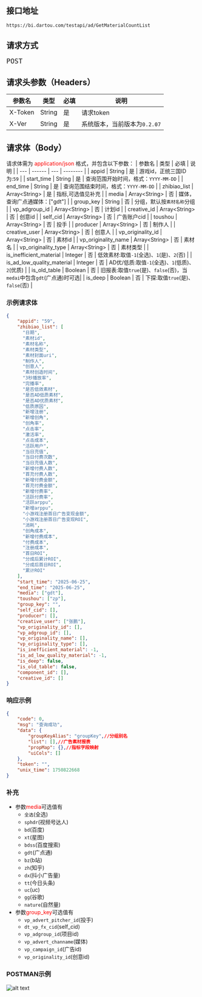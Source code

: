 ## 接口地址

```uri
https://bi.dartou.com/testapi/ad/GetMaterialCountList
```
## 请求方式
<span style="font-size:1.3rem">`POST`</span>

## 请求头参数（Headers）
| 参数名 | 类型     | 必填 | 说明      |
| --- | ------ | -- | ------- |
| X-Token   | String | 是  | 请求token |
| X-Ver   | String | 是  | 系统版本，当前版本为`0.2.07` |

## 请求体（Body）
请求体需为 <span style="color:red">application/json</span> 格式，并包含以下参数：
| 参数名 | 类型 | 必填 | 说明       |
| --- | ------ | --- | -------- |
| appid   | String | 是 | 游戏id，正统三国ID为:`59` |
| start_time   | String | 是  | 查询范围开始时间，格式：`YYYY-MM-DD` |
| end_time   | String | 是  | 查询范围结束时间，格式：`YYYY-MM-DD` |
| zhibiao_list   | Array\<String\> | 是  | 指标,可选值见补充 |
| media   | Array\<String\> | 否  | 媒体，查询广点通媒体：["gdt"] |
| group_key   | String | 否  | 分组，默认按`素材名称`分组 |
| vp_adgroup_id   | Array\<String\> | 否  | 计划id |
| creative_id   | Array\<String\> | 否  | 创意id |
| self_cid   | Array\<String\> | 否  | 广告账户cid |
| toushou   | Array\<String\> | 否  | 投手 |
| producer   | Array\<String\> | 否  | 制作人 |
| creative_user | Array\<String\> | 否  | 创意人 |
| vp_originality_id | Array\<String\> | 否  | 素材id |
| vp_originality_name | Array\<String\> | 否  | 素材名 |
| vp_originality_type | Array\<String\> | 否  | 素材类型 |
| is_inefficient_material | ‌Integer | 否  | 低效素材:取值`-1`(全选)、`1`(是)、`2`(否) |
| is_ad_low_quality_material | ‌Integer | 否  | AD优/低质:取值`-1`(全选)、`1`(低质)、`2`(优质) |
| is_old_table | Boolean | 否  | 旧报表:取值`true`(是)、`false`(否)，当`medai`中包含`gdt`(广点通)时可选|
| is_deep | Boolean | 否  | 下探:取值`true`(是)、`false`(否) |


### 示例请求体
```json
{
	"appid": "59",
	"zhibiao_list": [
      "日期",
      "素材id",
      "素材名称",
      "素材类型",
      "素材封面uri",
      "制作人",
      "创意人",
      "素材创造时间",
      "3秒播放率",
      "完播率",
      "是否低效素材",
      "是否AD低质素材",
      "是否AD优质素材",
      "低质原因",
      "新增注册",
      "新增创角",
      "创角率",
      "点击率",
      "激活率",
      "点击成本",
      "活跃用户",
      "当日充值",
      "当日付费次数",
      "当日充值人数",
      "新增付费人数",
      "首充付费人数",
      "新增付费金额",
      "首充付费金额",
      "新增付费率",
      "活跃付费率",
      "活跃arppu",
      "新增arppu",
      "小游戏注册首日广告变现金额",
      "小游戏注册首日广告变现ROI",
      "消耗",
      "创角成本",
      "新增付费成本",
      "付费成本",
      "注册成本",
      "首日ROI",
      "分成后累计ROI",
      "分成后首日ROI",
      "累计ROI"
    ],
	"start_time": "2025-06-25",
	"end_time": "2025-06-25",
	"media": ["gdt"],
	"toushou": ["zp"],
	"group_key": "",
	"self_cid": [],
	"producer": [],
	"creative_user": ["张鹏"],
	"vp_originality_id": [],
	"vp_adgroup_id": [],
	"vp_originality_name": [],
	"vp_originality_type": [],
	"is_inefficient_material": -1,
	"is_ad_low_quality_material": -1,
	"is_deep": false,
	"is_old_table": false,
	"component_id": [],
	"creative_id": []
}
```

### 响应示例
```json
{
    "code": 0,
    "msg": "查询成功",
    "data": {
        "groupKeyAlias": "groupKey",//分组别名
        "list": [],//广告素材报表
        "propMap": {},//指标字段映射
        "uiCols": []
    },
    "token": "",
    "unix_time": 1750822668
}
```

### 补充
+ 参数<span style="color:red">media</span>可选值有
    + `全选`(全选)
    + `sphdr`(视频号达人)
    + `bd`(百度)
    + `xt`(星图)
    + `bdss`(百度搜索)
    + `gdt`(广点通)
    + `bz`(b站)
    + `zh`(知乎)
    + `dx`(抖小广告量)
    + `tt`(今日头条)
    + `uc`(uc)
    + `gg`(谷歌)
    + `nature`(自然量)
+ 参数<span style="color:red">group_key</span>可选值有
    + `vp_advert_pitcher_id`(投手)
    + `dt_vp_fx_cid`(self_cid)
    + `vp_adgroup_id`(项目id)
    + `vp_advert_channame`(媒体)
    + `vp_campaign_id`(广告id)
    + `vp_originality_id`(创意id)

### POSTMAN示例
![alt text](image.png)
